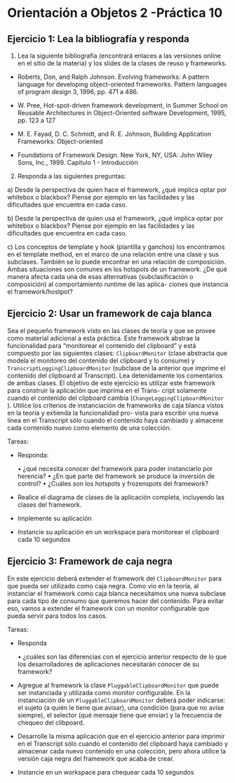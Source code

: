Orientación a Objetos 2 -Práctica 10
====================================



Ejercicio 1: Lea la bibliografía y responda
-------------------------------------


1. Lea la siguiente bibliografía (encontrará enlaces a las versiones online en el sitio de la materia) y los slides de
la clases de reuso y frameworks.

  - Roberts, Don, and Ralph Johnson. Evolving frameworks: A pattern language for developing object-oriented frameworks. Pattern languages of program design 3, 1996, pp. 471 a 486.

  - W. Pree, Hot-spot-driven framework development, in Summer School on Reusable Architectures in Object-Oriented software Development, 1995, pp. 123 a 127

  - M. E. Fayad, D. C. Schmidt, and R. E. Johnson, Building Application Frameworks: Object-oriented
  
  - Foundations of Framework Design. New York, NY, USA: John Wiley Sons, Inc., 1999. Capítulo 1 - Introducción
  
  
2. Responda a las siguientes preguntas:

  a) Desde la perspectiva de quien hace el framework, ¿qué implica optar por whitebox o blackbox? Piense
por ejemplo en las facilidades y las dificultades que encuentra en cada caso.


  b) Desde la perspectiva de quien usa el framework, ¿qué implica optar por whitebox o blackbox? Piense por
ejemplo en las facilidades y las dificultades que encuentra en cada caso.


  c) Los conceptos de template y hook (plantilla y ganchos) los encontramos en el template method, en el
marco de una relación entre una clase y sus subclases. También se lo puede encontrar en una relación de
composición. Ambas situaciones son comunes en los hotspots de un framework. ¿De qué manera afecta
cada una de esas alternativas (subclasificación o composición) al comportamiento runtime de las aplica-
ciones que instancia el framework/hostpot?




Ejercicio 2: Usar un framework de caja blanca
-------------------------------------

Sea el pequeño framework visto en las clases de teoría y que se provee como material adicional a esta práctica.
Este framework abstrae la funcionalidad para “monitorear el contenido del clipboard” y está compuesto por las
siguientes clases: ```ClipboardMonitor``` (clase abstracta que modela el monitoreo del contenido del clipboard y
lo consume) y ```TranscriptLoggingClipboardMonitor``` (subclase de la anterior que imprime el contenido
del clipboard al Transcript). Lea detenidamente los comentarios de ambas clases.
El objetivo de este ejercicio es utilizar este framework para construir la aplicación que imprima en el Trans-
cript solamente cuando el contenido del clipboard cambia (```ChangeLoggingClipboardMonitor ```). Utilice
los criterios de instanciación de frameworks de caja blanca vistos en la teoría y extienda la funcionalidad pro-
vista para escribir una nueva línea en el Transcript sólo cuando el contenido haya cambiado y almacene cada
contenido nuevo como elemento de una colección.

Tareas:

  - Responda:

    • ¿qué necesita conocer del framework para poder instanciarlo por herencia?
    • ¿En qué parte del framework se produce la inversión de control?
    • ¿Cuáles son los hotspots y frozenspots del framework?
  
  
  - Realice el diagrama de clases de la aplicación completa, incluyendo las clases del framework.

  - Implemente su aplicación

  - Instancie su aplicación en un workspace para monitorear el clipboard cada 10 segundos




Ejercicio 3: Framework de caja negra
-------------------------------------


En este ejercicio deberá extender el framework del ```ClipboardMonitor``` para que pueda ser utilizado como
caja negra.
Como vio en la teoría, al instanciar el framework como caja blanca necesitamos una nueva subclase para cada
tipo de consumo que queremos hacer del contenido. Para evitar eso, vamos a extender el framework con un
monitor configurable que pueda servir para todos los casos.

Tareas:

  - Responda

    • ¿cuáles son las diferencias con el ejercicio anterior respecto de lo que los desarrolladores de aplicaciones necesitarán conocer de su framework?

  - Agregue al framework la clase ```PluggableClipboardMonitor``` que puede ser instanciada y utilizada como monitor configurable. En la instanciación de un ```PluggableClipboardMonitor``` deberá poder
indicarse: el sujeto (a quién le tiene que avisar), una condición (para que no avise siempre), el selector
(qué mensaje tiene que enviar) y la frecuencia de chequeo del clibpoard.


  - Desarrolle la misma aplicación que en el ejercicio anterior para imprimir en el Transcript sólo cuando el
contenido del clipboard haya cambiado y almacenar cada nuevo contenido en una colección, pero ahora
utilice la versión caja negra del framework que acaba de crear.


  - Instancie en un workspace para chequear cada 10 segundos

